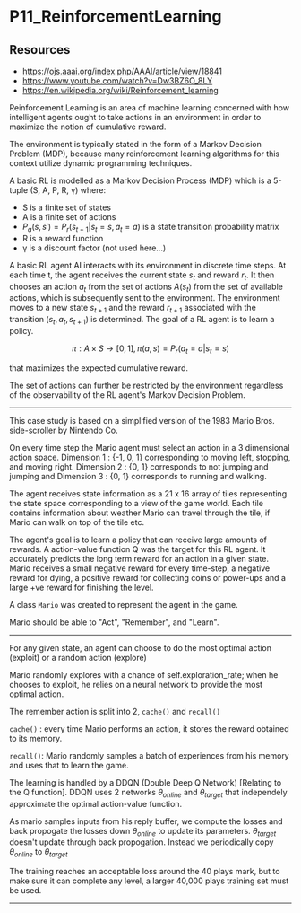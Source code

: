 # P11_ReinforcementLearning

## Resources

- <https://ojs.aaai.org/index.php/AAAI/article/view/18841>
- <https://www.youtube.com/watch?v=Dw3BZ6O_8LY>
- <https://en.wikipedia.org/wiki/Reinforcement_learning>

Reinforcement Learning is an area of machine learning concerned with how intelligent agents ought to take actions in an environment in order to maximize the notion of cumulative reward.

The environment is typically stated in the form of a Markov Decision Problem (MDP), because many reinforcement learning algorithms for this context utilize dynamic programming techniques.

A basic RL is modelled as a Markov Decision Process (MDP) which is a 5-tuple (S, A, P, R, γ) where:

- S is a finite set of states
- A is a finite set of actions
- $P_a(s, s') = P_r(s_{t+1} | s_t = s, a_t = a)$ is a state transition probability matrix
- R is a reward function
- γ is a discount factor (not used here...)

A basic RL agent AI interacts with its environment in discrete time steps. At each time t, the agent receives the current state $s_t$ and reward $r_t$. It then chooses an action $a_t$ from the set of actions $A(s_t)$ from the set of available actions, which is subsequently sent to the environment. The environment moves to a new state $s_{t+1}$ and the reward $r_{t+1}$ associated with the transition $(s_t, a_t, s_{t+1})$ is determined. The goal of a RL agent is to learn a policy.

$$ \pi : A \times S \rightarrow [0, 1], \pi(a, s) = P_r(a_t = a | s_t = s) $$

that maximizes the expected cumulative reward.

The set of actions can further be restricted by the environment regardless of the observability of the RL agent's Markov Decision Problem.

---

This case study is based on a simplified version of the 1983 Mario Bros. side-scroller by Nintendo Co.

On every time step the Mario agent must select an action in a 3 dimensional action space. Dimension 1 : {-1, 0, 1} corresponding to moving left, stopping, and moving right. Dimension 2 : {0, 1} corresponds to not jumping and jumping and Dimension 3 : {0, 1} corresponds to running and walking.

The agent receives state information as a 21 x 16 array of tiles representing the state space corresponding to a view of the game world. Each tile contains information about weather Mario can travel through the tile, if Mario can walk on top of the tile etc.

The agent's goal is to learn a policy that can receive large amounts of rewards. A action-value function Q was the target for this RL agent. It accurately predicts the long term reward for an action in a given state. Mario receives a small negative reward for every time-step, a negative reward for dying, a positive reward for collecting coins or power-ups and a large +ve reward for finishing the level.

A class `Mario` was created to represent the agent in the game.

Mario should be able to "Act", "Remember", and "Learn".

---

For any given state, an agent can choose to do the most optimal action (exploit) or a random action (explore)

Mario randomly explores with a chance of self.exploration_rate; when he chooses to exploit, he relies on a neural network to provide the most optimal action.

The remember action is split into 2, `cache()` and `recall()`

`cache()` : every time Mario performs an action, it stores the reward obtained to its memory.

`recall()`: Mario randomly samples a batch of experiences from his memory and uses that to learn the game.

The learning is handled by a DDQN (Double Deep Q Network) [Relating to the Q function].
DDQN uses 2 networks $\theta_{online}$ and $\theta_{target}$ that independely approximate the optimal action-value function.

As mario samples inputs from his reply buffer, we compute the losses and back propogate the losses down $\theta_{online}$ to update its parameters. $\theta_{target}$ doesn't update through back propogation. Instead we periodically copy $\theta_{online}$ to $\theta_{target}$

The training reaches an acceptable loss around the 40 plays mark, but to make sure it can complete any level, a larger 40,000 plays training set must be used.

---
